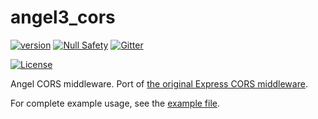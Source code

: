 # angel3_cors
[![version](https://img.shields.io/badge/pub-v4.0.0-brightgreen)](https://pub.dartlang.org/packages/angel3_cors)
[![Null Safety](https://img.shields.io/badge/null-safety-brightgreen)](https://dart.dev/null-safety)
[![Gitter](https://img.shields.io/gitter/room/angel_dart/discussion)](https://gitter.im/angel_dart/discussion)

[![License](https://img.shields.io/github/license/dukefirehawk/angel)](https://github.com/dukefirehawk/angel/tree/angel3/packages/cors/LICENSE)


Angel CORS middleware.
Port of [the original Express CORS middleware](https://github.com/expressjs/cors).

For complete example usage, see the [example file](example/example.dart).